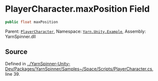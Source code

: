 # PlayerCharacter.maxPosition Field


```csharp
public float maxPosition
```



<div class="class-metadata">

Parent: [`PlayerCharacter`](/api/csharp/yarn.unity.example/playercharacter.md), Namespace: [`Yarn.Unity.Example`](/api/csharp/yarn.unity.example/README.md), Assembly: YarnSpinner.dll
</div>

## Source
Defined in [../YarnSpinner-Unity-Dev/Packages/YarnSpinner/Samples~/Space/Scripts/PlayerCharacter.cs](https://github.com/YarnSpinnerTool/YarnSpinner-Unity//blob/develop/Samples~/Space/Scripts/PlayerCharacter.cs#L39), line 39.
